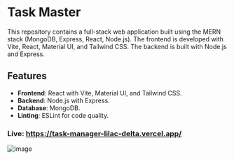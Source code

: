 # Task Master

This repository contains a full-stack web application built using the MERN stack (MongoDB, Express, React, Node.js). The frontend is developed with Vite, React, Material UI, and Tailwind CSS. The backend is built with Node.js and Express.


## Features

- **Frontend**: React with Vite, Material UI, and Tailwind CSS.
- **Backend**: Node.js with Express.
- **Database**: MongoDB.
- **Linting**: ESLint for code quality.

### Live: https://task-manager-lilac-delta.vercel.app/

![image](https://github.com/AdityaSen-1606/Task-Manager/assets/76251309/89705558-c654-413f-b900-63384bceb51e)

